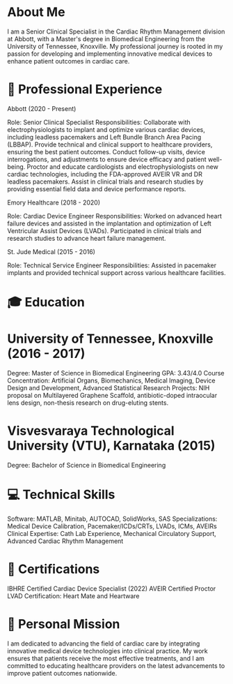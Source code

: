 # About Me

I am a Senior Clinical Specialist in the Cardiac Rhythm Management division at Abbott, with a Master's degree in Biomedical Engineering from the University of Tennessee, Knoxville. My professional journey is rooted in my passion for developing and implementing innovative medical devices to enhance patient outcomes in cardiac care.

# 💼 Professional Experience

Abbott (2020 - Present)

Role: Senior Clinical Specialist
Responsibilities:
Collaborate with electrophysiologists to implant and optimize various cardiac devices, including leadless pacemakers and Left Bundle Branch Area Pacing (LBBAP).
Provide technical and clinical support to healthcare providers, ensuring the best patient outcomes.
Conduct follow-up visits, device interrogations, and adjustments to ensure device efficacy and patient well-being.
Proctor and educate cardiologists and electrophysiologists on new cardiac technologies, including the FDA-approved AVEIR VR and DR leadless pacemakers.
Assist in clinical trials and research studies by providing essential field data and device performance reports.

Emory Healthcare (2018 - 2020)

Role: Cardiac Device Engineer
Responsibilities:
Worked on advanced heart failure devices and assisted in the implantation and optimization of Left Ventricular Assist Devices (LVADs).
Participated in clinical trials and research studies to advance heart failure management.

St. Jude Medical (2015 - 2016)

Role: Technical Service Engineer
Responsibilities:
Assisted in pacemaker implants and provided technical support across various healthcare facilities.

# 🎓 Education

# University of Tennessee, Knoxville (2016 - 2017)

Degree: Master of Science in Biomedical Engineering
GPA: 3.43/4.0
Course Concentration: Artificial Organs, Biomechanics, Medical Imaging, Device Design and Development, Advanced Statistical Research
Projects: NIH proposal on Multilayered Graphene Scaffold, antibiotic-doped intraocular lens design, non-thesis research on drug-eluting stents.

# Visvesvaraya Technological University (VTU), Karnataka (2015)

Degree: Bachelor of Science in Biomedical Engineering

# 💻 Technical Skills

Software: MATLAB, Minitab, AUTOCAD, SolidWorks, SAS
Specializations: Medical Device Calibration, Pacemaker/ICDs/CRTs, LVADs, ICMs, AVEIRs
Clinical Expertise: Cath Lab Experience, Mechanical Circulatory Support, Advanced Cardiac Rhythm Management

# 📜 Certifications

IBHRE Certified Cardiac Device Specialist (2022)
AVEIR Certified Proctor
LVAD Certification: Heart Mate and Heartware

# 🎯 Personal Mission

I am dedicated to advancing the field of cardiac care by integrating innovative medical device technologies into clinical practice. My work ensures that patients receive the most effective treatments, and I am committed to educating healthcare providers on the latest advancements to improve patient outcomes nationwide.

<!---
adihegde540/adihegde540 is a ✨ special ✨ repository because its `README.md` (this file) appears on your GitHub profile.
You can click the Preview link to take a look at your changes.
--->
